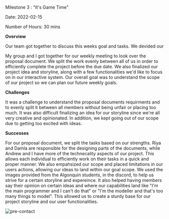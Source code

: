 Milestone 3 : "It's Game Time"

Date: 2022-02-15

Number of Hours: 30 mins

**Overview**

Our team got together to discuss this weeks goal and tasks. We devided our

My group and I got together for our weekly meeting to look over the proposal document. We split the work evenly between all of us in order to efficiently complete 
the project before the due date. We also finalized our project idea and storyline, along with a few functionalities we'd like to focus on in our interactive system. 
Our overall goal was to understand the scope of our project so we can plan our future weekly goals.

**Challenges**

It was a challenge to understand the proposal documents requirments and to evenly split it between all members without being unfair or placing too much. 
It was also difficult finalizing an idea for our storyline since we're all very creative and opinionated. In addition, we kept going out of our scope due to getting 
too excited with ideas.

**Successes**

For our proposal document, we split the tasks based on our strengths. Riya and Damla are responsible for the designing parts of the documents, while Andrew and I 
have more of the technecality aspects of our project. This allows each individual to efficiently work on their tasks in a quick and proper manner. We also empahsized 
our scope and placed limitations in our users actions, allowing our ideas to land within our goal scope. We used the images provided from the Algonquin students, 
in the discord, to help us strive for a certain storyline and expereince. It also helped having members say their opinion on certain ideas and where our capabilities 
land like "I'm the main programmer and I can't do that" or "I'm the modeller and that's too many things to model". This allowed us to create a sturdy base for our project 
storyline and our user functionalities.

![pre-contact](https://user-images.githubusercontent.com/72809162/154177764-e7d4fc7b-2140-40c7-9b90-eb459e7ac876.png)
